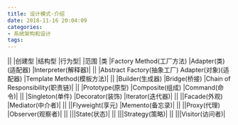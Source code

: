 ```yaml
---
title: 设计模式-介绍
date: 2018-11-16 20:04:09
categories:
- 系统架构和设计
tags:
---
```


	
||	|创建型	|结构型	|行为型|
|范围	|类	|Factory Method(工厂方法)	|Adapter(类)(适配器)	|Interpreter(解释器)|
||	|Abstract Factory(抽象工厂)	Adapter(对象)(适配器)	|Template Method(模板方法)|
||	|Builder(生成器)	|Bridge(桥接)	|Chain of Responsibility(职责链)|
||	|Prototype(原型)	|Composite(组成)	|Command(命令)|
||	|Singleton(单件)	|Decorator(装饰)	|Iterator(迭代器)|
||	||Facade(外观)	|Mediator(中介者)|
||	||Flyweight(享元)	|Memento(备忘录)|
||	||Proxy(代理)	|Observer(观察者)|
||	|||State(状态)|
||	|||Strategy(策略)|
||	|||Visitor(访问者)|